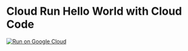 # Cloud Run Hello World with Cloud Code

[![Run on Google Cloud](https://deploy.cloud.run/button.svg)](https://deploy.cloud.run)


